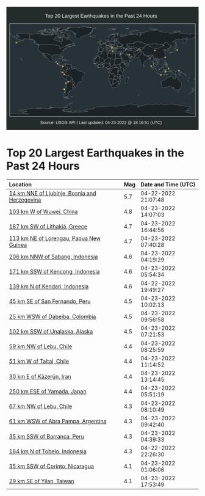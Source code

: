![Map](./map.png)

# Top 20 Largest Earthquakes in the Past 24 Hours

| Location | Mag | Date and Time (UTC) |
|:---|:---|:---|
| [14 km NNE of Ljubinje, Bosnia and Herzegovina](https://earthquake.usgs.gov/earthquakes/eventpage/us6000hfqj) | 5.7 | 04-22-2022 21:07:48 |
| [103 km W of Wuwei, China](https://earthquake.usgs.gov/earthquakes/eventpage/us6000hfup) | 4.8 | 04-23-2022 14:07:03 |
| [187 km SW of Lithakiá, Greece](https://earthquake.usgs.gov/earthquakes/eventpage/us6000hfvc) | 4.7 | 04-23-2022 16:44:56 |
| [113 km NE of Lorengau, Papua New Guinea](https://earthquake.usgs.gov/earthquakes/eventpage/us6000hft9) | 4.7 | 04-23-2022 07:40:28 |
| [206 km NNW of Sabang, Indonesia](https://earthquake.usgs.gov/earthquakes/eventpage/us6000hfsf) | 4.6 | 04-23-2022 04:19:29 |
| [171 km SSW of Kencong, Indonesia](https://earthquake.usgs.gov/earthquakes/eventpage/us6000hfsu) | 4.6 | 04-23-2022 05:54:34 |
| [139 km N of Kendari, Indonesia](https://earthquake.usgs.gov/earthquakes/eventpage/us6000hfqc) | 4.6 | 04-22-2022 19:49:27 |
| [45 km SE of San Fernando, Peru](https://earthquake.usgs.gov/earthquakes/eventpage/us6000hftt) | 4.5 | 04-23-2022 10:02:13 |
| [25 km WSW of Dabeiba, Colombia](https://earthquake.usgs.gov/earthquakes/eventpage/us6000hftr) | 4.5 | 04-23-2022 09:56:58 |
| [102 km SSW of Unalaska, Alaska](https://earthquake.usgs.gov/earthquakes/eventpage/us6000hft5) | 4.5 | 04-23-2022 07:21:53 |
| [59 km NW of Lebu, Chile](https://earthquake.usgs.gov/earthquakes/eventpage/us6000hfte) | 4.4 | 04-23-2022 08:25:59 |
| [51 km W of Taltal, Chile](https://earthquake.usgs.gov/earthquakes/eventpage/us6000hfu1) | 4.4 | 04-23-2022 11:14:52 |
| [30 km E of Kāzerūn, Iran](https://earthquake.usgs.gov/earthquakes/eventpage/us6000hfuh) | 4.4 | 04-23-2022 13:14:45 |
| [250 km ESE of Yamada, Japan](https://earthquake.usgs.gov/earthquakes/eventpage/us6000hfsv) | 4.4 | 04-23-2022 05:51:19 |
| [67 km NW of Lebu, Chile](https://earthquake.usgs.gov/earthquakes/eventpage/us6000hftc) | 4.3 | 04-23-2022 08:10:49 |
| [61 km WSW of Abra Pampa, Argentina](https://earthquake.usgs.gov/earthquakes/eventpage/us6000hftq) | 4.3 | 04-23-2022 09:42:40 |
| [35 km SSW of Barranca, Peru](https://earthquake.usgs.gov/earthquakes/eventpage/us6000hfse) | 4.3 | 04-23-2022 04:39:33 |
| [164 km N of Tobelo, Indonesia](https://earthquake.usgs.gov/earthquakes/eventpage/us6000hfqy) | 4.3 | 04-22-2022 22:26:30 |
| [35 km SSW of Corinto, Nicaragua](https://earthquake.usgs.gov/earthquakes/eventpage/us6000hfrh) | 4.1 | 04-23-2022 01:06:06 |
| [29 km SE of Yilan, Taiwan](https://earthquake.usgs.gov/earthquakes/eventpage/us6000hfvu) | 4.1 | 04-23-2022 17:53:49 |

